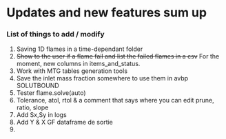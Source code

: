 # Updates and new features sum up 



### List of things to add / modify

1. Saving 1D flames in a time-dependant folder 
1. ~~Show to the user if a flame fail and list the failed flames in a csv~~ For the moment, new columns in items_and_status. 
1. Work with MTG tables generation tools
1. Save the inlet mass fraction somewhere to use them in avbp SOLUTBOUND
1. Tester flame.solve(auto)
1. Tolerance, atol, rtol & a comment that says where you can edit prune, ratio, slope 
1. Add Sx,Sy in logs
1. Add Y & X GF dataframe de sortie
1. 
